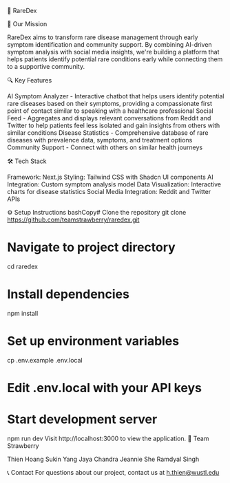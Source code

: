 🧬 RareDex

🌟 Our Mission

RareDex aims to transform rare disease management through early symptom identification and community support. By combining AI-driven symptom analysis with social media insights, we're building a platform that helps patients identify potential rare conditions early while connecting them to a supportive community.

🔍 Key Features

AI Symptom Analyzer - Interactive chatbot that helps users identify potential rare diseases based on their symptoms, providing a compassionate first point of contact similar to speaking with a healthcare professional
Social Feed - Aggregates and displays relevant conversations from Reddit and Twitter to help patients feel less isolated and gain insights from others with similar conditions
Disease Statistics - Comprehensive database of rare diseases with prevalence data, symptoms, and treatment options
Community Support - Connect with others on similar health journeys

🛠️ Tech Stack

Framework: Next.js
Styling: Tailwind CSS with Shadcn UI components
AI Integration: Custom symptom analysis model
Data Visualization: Interactive charts for disease statistics
Social Media Integration: Reddit and Twitter APIs

⚙️ Setup Instructions
bashCopy# Clone the repository
git clone https://github.com/teamstrawberry/raredex.git

# Navigate to project directory
cd raredex

# Install dependencies
npm install

# Set up environment variables
cp .env.example .env.local
# Edit .env.local with your API keys

# Start development server
npm run dev
Visit http://localhost:3000 to view the application.
👥 Team Strawberry

Thien Hoang
Sukin Yang
Jaya Chandra
Jeannie She
Ramdyal Singh

📞 Contact
For questions about our project, contact us at h.thien@wustl.edu
